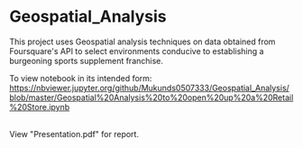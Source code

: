 # Geospatial_Analysis
This project uses Geospatial analysis techniques on data obtained from Foursquare's API to select environments conducive to establishing a burgeoning sports supplement franchise.
<br>

To view notebook in its intended form:  https://nbviewer.jupyter.org/github/Mukunds0507333/Geospatial_Analysis/blob/master/Geospatial%20Analysis%20to%20open%20up%20a%20Retail%20Store.ipynb

<br> View "Presentation.pdf" for report.
